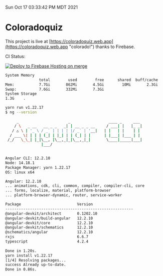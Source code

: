 Sun Oct 17 03:33:42 PM MDT 2021

# Coloradoquiz


This project is live at [https://coloradoquiz.web.app](https://coloradoquiz.web.app "colorado!") thanks to Firebase.

CI Status: 

[![Deploy to Firebase Hosting on merge](https://github.com/teamkushal/coloradoquiz/actions/workflows/firebase-hosting-merge.yml/badge.svg)](https://github.com/teamkushal/coloradoquiz/actions/workflows/firebase-hosting-merge.yml)

```bash
System Memory
               total        used        free      shared  buff/cache   available
Mem:           7.7Gi       862Mi       4.5Gi        10Mi       2.3Gi       6.5Gi
Swap:          7.6Gi       332Mi       7.3Gi
System Storage
1.3G	.
```
```bash
yarn run v1.22.17
$ ng --version

     _                      _                 ____ _     ___
    / \   _ __   __ _ _   _| | __ _ _ __     / ___| |   |_ _|
   / △ \ | '_ \ / _` | | | | |/ _` | '__|   | |   | |    | |
  / ___ \| | | | (_| | |_| | | (_| | |      | |___| |___ | |
 /_/   \_\_| |_|\__, |\__,_|_|\__,_|_|       \____|_____|___|
                |___/
    

Angular CLI: 12.2.10
Node: 14.18.1
Package Manager: yarn 1.22.17
OS: linux x64

Angular: 12.2.10
... animations, cdk, cli, common, compiler, compiler-cli, core
... forms, localize, material, platform-browser
... platform-browser-dynamic, router, service-worker

Package                         Version
---------------------------------------------------------
@angular-devkit/architect       0.1202.10
@angular-devkit/build-angular   12.2.10
@angular-devkit/core            12.2.10
@angular-devkit/schematics      12.2.10
@schematics/angular             12.2.10
rxjs                            6.6.7
typescript                      4.2.4
    
Done in 1.20s.
yarn install v1.22.17
[1/4] Resolving packages...
success Already up-to-date.
Done in 0.86s.
```
```bash
